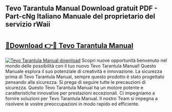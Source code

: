 ## Tevo Tarantula Manual Download gratuit PDF - Part-cNg Italiano Manuale del proprietario del servizio rWaii

# <h2><a href="http://dfbqoz.blite.top/?on=Tevo+Tarantula+Manual">🔗Download 👉🔴 Tevo Tarantula Manual</a></h2>

[![Tevo Tarantula Manual download](https://i.imgur.com/lujVjoI.png)](http://dfbqoz.blite.top/?on=Tevo+Tarantula+Manual)
Scopri nuove opportunità benvenuto nel mondo delle possibilità con il tuo nuovo Tevo Tarantula Manual! Questo Manuale esplora il suo potenziale di creatività e innovazione. La sicurezza prima di Tevo Tarantula Manual, sempre questo prodotto è stato progettato pensando alla sicurezza. Si prega di seguire tutte le precauzioni di sicurezza. Questo Tevo Tarantula Manual ha un motore potente e caratteristiche innovative per prestazioni eccezionali. Ci impegniamo a fornire soluzioni per Tevo Tarantula Manual. Il nostro Team si impegna a risolvere le vostre preoccupazioni in modo rapido ed efficiente.
